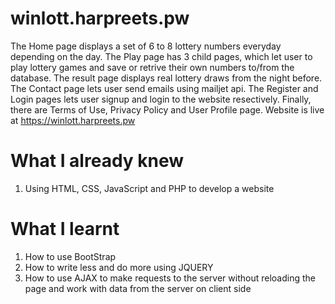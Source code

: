 # winlott.harpreets.pw
The Home page displays a set of 6 to 8 lottery numbers everyday depending on the day.
The Play page has 3 child pages, which let user to play lottery games and save or retrive their own numbers to/from the database.
The result page displays real lottery draws from the night before.
The Contact page lets user send emails using mailjet api.
The Register and Login pages lets user signup and login to the website resectively.
Finally, there are Terms of Use, Privacy Policy and User Profile page.
Website is live at https://winlott.harpreets.pw

# What I already knew
1. Using HTML, CSS, JavaScript and PHP to develop a website

# What I learnt
1. How to use BootStrap
2. How to write less and do more using JQUERY
3. How to use AJAX to make requests to the server without reloading the page and work with data from the server on client side
